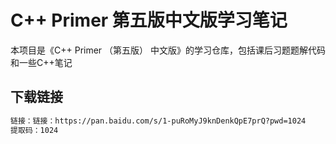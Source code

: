 # C++ Primer 第五版中文版学习笔记



本项目是《C++ Primer （第五版） 中文版》的学习仓库，包括课后习题题解代码和一些C++笔记


## 下载链接


```bash
链接：链接：https://pan.baidu.com/s/1-puRoMyJ9knDenkQpE7prQ?pwd=1024 
提取码：1024 

```




